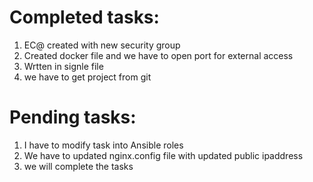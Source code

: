 # Completed tasks:
1. EC@ created with new security group
2. Created docker file and we have to open port for external access
3. Wrtten in signle file
4. we have to get project from git 
# Pending tasks:
1. I have to modify task into Ansible roles 
2. We have to updated nginx.config file with updated public ipaddress
3. we will complete the tasks


